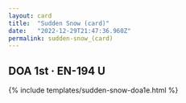 ```yaml
---
layout: card
title:  "Sudden Snow (card)"
date:   "2022-12-29T21:47:36.960Z"
permalink: sudden-snow_(card)
---
```


## DOA 1st &middot; EN-194 U

{% include templates/sudden-snow-doa1e.html %}
